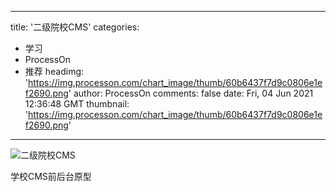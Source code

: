 
---
title: '二级院校CMS'
categories: 
 - 学习
 - ProcessOn
 - 推荐
headimg: 'https://img.processon.com/chart_image/thumb/60b6437f7d9c0806e1ef2690.png'
author: ProcessOn
comments: false
date: Fri, 04 Jun 2021 12:36:48 GMT
thumbnail: 'https://img.processon.com/chart_image/thumb/60b6437f7d9c0806e1ef2690.png'
---

<div>   
<img class="thumb" alt="二级院校CMS" src="https://img.processon.com/chart_image/thumb/60b6437f7d9c0806e1ef2690.png" referrerpolicy="no-referrer">
<p>学校CMS前后台原型</p>  
</div>
            